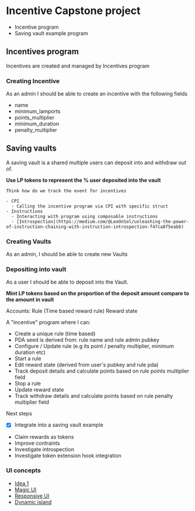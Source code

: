# Incentive Capstone project

- Incentive program
- Saving vault example program

## Incentives program

Incentives are created and managed by Incentives program

### Creating Incentive

As an admin I should be able to create an incentive with the following fields

- name
- minimum_lamports
- points_multiplier
- minimum_duration
- penalty_multiplier


## Saving vaults

A saving vault is a shared multiple users can deposit into and withdraw out of.

**Use LP tokens to represent the % user deposited into the vault**

```
Think how do we track the event for incentives

- CPI
  - Calling the incentive program via CPI with specific struct
- Instructions
  - Interacting with program using composable instructions
  - [Introspection](https://medium.com/@LeoOnSol/unleashing-the-power-of-instruction-chaining-with-instruction-introspection-f47ca8f5eab6) 
```

### Creating Vaults

As an admin, I should be able to create new Vaults

### Depositing into vault

As a user I should be able to deposit into the Vault.

**Mint LP tokens based on the proportion of the deposit amount compare to the amount in vault**

Accounts:
Rule (Time based reward rule)
Reward state

A "incentive" program where I can:
- Create a unique rule (time based)
- PDA seed is derived from: rule name and rule admin pubkey
- Configure / Update rule (e.g its point / penalty multiplier, minimum duration etc)
- Start a rule
- Edit reward state (derived from user's pubkey and rule pda)
- Track deposit details and calculate points based on rule points multiplier field
- Stop a rule
- Update reward state
- Track withdraw details and calculate points based on rule penalty multiplier field

Next steps 
- [x] Integrate into a saving vault example
- Claim rewards as tokens
- Improve contraints
- Investigate introspection
- Investigate token extension hook integration

### UI concepts

- [Idea 1](https://www.devdifferent.io/#contact)
- [Magic UI](https://magicui.design/docs/components/cool-mode)
- [Responsive UI](https://github.com/redpangilinan/credenza)
- [Dynamic island](https://www.cult-ui.com/docs/components/dynamic-island)